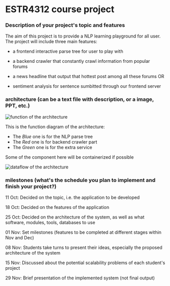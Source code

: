 # ESTR4312 course project

### Description of your project's topic and features
The aim of this project is to provide a NLP learning playground for all user.
The project will include three main features:

- a frontend interactive parse tree for user to play with
- a backend crawler that constantly crawl information from popular forums

- a news headline that output that hottest post among all these forums 
OR
- sentiment analysis for sentence sumbitted through our frontend server

### architecture (can be a text file with description, or a image, PPT, etc.)

![function of the architecture](function.png)

This is the function diagram of the architecture:

- The *Blue* one is for the NLP parse tree
- The *Red* one is for backend crawler part
- The *Green* one is for the extra service

Some of the component here will be containerized if possible

![dataflow of the architecture](dataflow.png)

### milestones (what's the schedule you plan to implement and finish your project?)

11 Oct: Decided on the topic, i.e. the application to be developed

18 Oct: Decided on the features of the application

25 Oct: Decided on the architecture of the system, as well as what software, modules, tools, databases to use

01 Nov: Set milestones (features to be completed at different stages within Nov and Dec)

08 Nov: Students take turns to present their ideas, especially the proposed architecture of the system

15 Nov: Discussed about the potential scalability problems of each student's project

29 Nov: Brief presentation of the implemented system (not final output)
